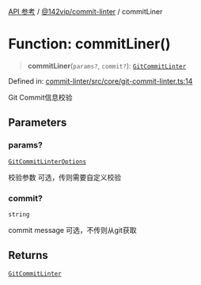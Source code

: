 [API 参考](../wiki/Home) / [@142vip/commit-linter](../wiki/@142vip.commit-linter) / commitLiner

# Function: commitLiner()

> **commitLiner**(`params?`, `commit?`): [`GitCommitLinter`](../wiki/@142vip.commit-linter.Interface.GitCommitLinter)

Defined in: [commit-linter/src/core/git-commit-linter.ts:14](https://github.com/142vip/core-x/blob/15d5bc9ef4bece78c0e60bdf074a2d245f625100/packages/commit-linter/src/core/git-commit-linter.ts#L14)

Git Commit信息校验

## Parameters

### params?

[`GitCommitLinterOptions`](../wiki/@142vip.commit-linter.Interface.GitCommitLinterOptions)

校验参数 可选，传则需要自定义校验

### commit?

`string`

commit message 可选，不传则从git获取

## Returns

[`GitCommitLinter`](../wiki/@142vip.commit-linter.Interface.GitCommitLinter)
